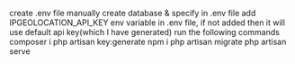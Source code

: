 create .env file manually
create database & specify in .env file
add IPGEOLOCATION_API_KEY env variable in .env file, if not added then it will use default api key(which I have generated)
run the following commands
composer i
php artisan key:generate
npm i
php artisan migrate
php artisan serve
